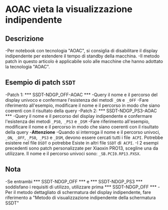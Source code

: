 # AOAC vieta la visualizzazione indipendente

## Descrizione

-Per notebook con tecnologia "AOAC", si consiglia di disabilitare il display indipendente per estendere il tempo di standby della macchina.
-Il metodo patch in questo articolo è applicabile solo alle macchine che hanno adottato la tecnologia "AOAC".

## Esempio di patch `SSDT`

-Patch 1: *** SSDT-NDGP_OFF-AOAC ***
  -Query il nome e il percorso del display univoco e confermare l'esistenza dei metodi `_ON` e` _OFF`
  -Fare riferimento all'esempio, modificare il nome e il percorso in modo che siano coerenti con il risultato della query
-Patch 2: *** SSDT-NDGP_PS3-AOAC ***
  -Query il nome e il percorso del display indipendente e confermare l'esistenza dei metodi `_PS0`,` _PS3` e `_DSM`
  -Fare riferimento all'esempio, modificare il nome e il percorso in modo che siano coerenti con il risultato della query
-**Attenzione**
  -Quando si interroga il nome e il percorso univoci, `_ON`,` _OFF`, `_PS0`,` _PS3` e `_DSM`, devono essere cercati tutti i file` ACPI`. Potrebbe esistere nel file `DSDT` o potrebbe Esiste in altri file `SSDT` di` ACPI`.
  -I 2 esempi precedenti sono patch personalizzate per Xiaoxin PRO13, scegline una da utilizzare. Il nome e il percorso univoci sono: `_SB.PCI0.RP13.PXSX`.

## Nota

-Se entrambi *** SSDT-NDGP_OFF ​​*** e *** SSDT-NDGP_PS3 *** soddisfano i requisiti di utilizzo, utilizzare prima *** SSDT-NDGP_OFF ​​***
-Per il metodo dettagliato di schermatura del display indipendente, fare riferimento a "Metodo di visualizzazione indipendente della schermatura SSDT"
